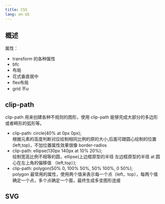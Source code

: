 ```yaml
---
title: CSS
lang: en-US
---
```


## 概述

属性：

- transform 的各种属性
- bfc
- 布局
- 花式垂直居中
- flex布局
- grid 不u

## clip-path

clip-path 用来创建各种不规则的图形，使用 clip-path 能够完成大部分的多边形或者畸形的弧形等。

- clip-path: circle(40% at 0px 0px);
  <br>
  根据元素的高度判断对应绘制相同比例的原的大小,后面可跟圆心绘制的位置(left,top)，不加位置属性效果很像 border-radios
- clip-path: ellipse(130px 140px at 10% 20%);
  <br>
  绘制宽高比例不相等的圆，ellipse(上边框原型的半径 左边框原型的半径 at 圆心在左上角的偏移值 （left,top）);
- clip-path: polygon(50% 0, 100% 50%, 50% 100%, 0 50%);
  <br>
  polygon 最常用的属性，使用两个值来表示每一个点（left，top），每两个值确定一个点，多个点确定一个面，最终生成多变图形连接

## SVG
